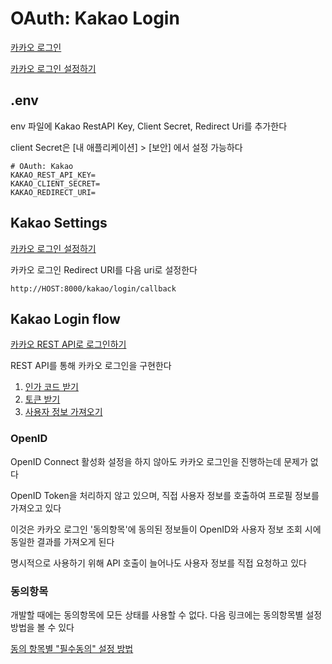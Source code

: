 
# OAuth: Kakao Login

[카카오 로그인](https://developers.kakao.com/docs/latest/ko/kakaologin/rest-api)

[카카오 로그인 설정하기](https://developers.kakao.com/docs/latest/ko/kakaologin/prerequisite)


## .env

env 파일에 Kakao RestAPI Key, Client Secret, Redirect Uri를 추가한다

client Secret은 [내 애플리케이션] > [보안] 에서 설정 가능하다

```shell
# OAuth: Kakao
KAKAO_REST_API_KEY=
KAKAO_CLIENT_SECRET=
KAKAO_REDIRECT_URI=
```

## Kakao Settings

[카카오 로그인 설정하기](https://developers.kakao.com/docs/latest/ko/kakaologin/prerequisite)

카카오 로그인 Redirect URI를 다음 uri로 설정한다

```shell
http://HOST:8000/kakao/login/callback
```

## Kakao Login flow

[카카오 REST API로 로그인하기](https://developers.kakao.com/docs/latest/ko/kakaologin/rest-api#kakaologin)

REST API를 통해 카카오 로그인을 구현한다

1. [인가 코드 받기](https://developers.kakao.com/docs/latest/ko/kakaologin/rest-api#request-code)
2. [토큰 받기](https://developers.kakao.com/docs/latest/ko/kakaologin/rest-api#request-token)
3. [사용자 정보 가져오기](https://developers.kakao.com/docs/latest/ko/kakaologin/rest-api#req-user-info)


### OpenID

OpenID Connect 활성화 설정을 하지 않아도 카카오 로그인을 진행하는데 문제가 없다

OpenID Token을 처리하지 않고 있으며, 직접 사용자 정보를 호출하여 프로필 정보를 가져오고 있다

이것은 카카오 로그인 '동의항목'에 동의된 정보들이 OpenID와 사용자 정보 조회 시에 동일한 결과를 가져오게 된다

명시적으로 사용하기 위해 API 호출이 늘어나도 사용자 정보를 직접 요청하고 있다

### 동의항목

개발할 때에는 동의항목에 모든 상태를 사용할 수 없다. 다음 링크에는 동의항목별 설정 방법을 볼 수 있다

[동의 항목별 "필수동의" 설정 방법](https://devtalk.kakao.com/t/how-to-set-scopes-to-required-consent/115162)

